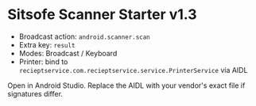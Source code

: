 # Sitsofe Scanner Starter v1.3

- Broadcast action: `android.scanner.scan`
- Extra key: `result`
- Modes: Broadcast / Keyboard
- Printer: bind to `recieptservice.com.recieptservice.service.PrinterService` via AIDL

Open in Android Studio. Replace the AIDL with your vendor's exact file if signatures differ.